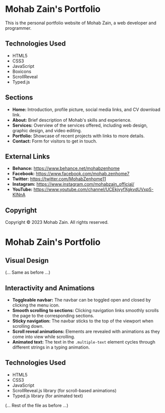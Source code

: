 # Mohab Zain's Portfolio

This is the personal portfolio website of Mohab Zain, a web developer and programmer.

## Technologies Used

- HTML5
- CSS3
- JavaScript
- Boxicons
- ScrollReveal
- Typed.js

## Sections

- **Home:** Introduction, profile picture, social media links, and CV download link.
- **About:** Brief description of Mohab's skills and experience.
- **Services:** Overview of the services offered, including web design, graphic design, and video editing.
- **Portfolio:** Showcase of recent projects with links to more details.
- **Contact:** Form for visitors to get in touch.

## External Links

- **Behance:** https://www.behance.net/mohabzenhome
- **Facebook:** https://www.facebook.com/mohab.zenhome7
- **Twitter:** https://twitter.com/MohabZenhome11
- **Instagram:** https://www.instagram.com/mohabzain_official/
- **YouTube:** https://www.youtube.com/channel/UCEkjvyfXgkvdUVxpS-KINnA

## Copyright

Copyright © 2023 Mohab Zain. All rights reserved.

# Mohab Zain's Portfolio

## Visual Design

(... Same as before ...)

## Interactivity and Animations

- **Toggleable navbar:** The navbar can be toggled open and closed by clicking the menu icon.
- **Smooth scrolling to sections:** Clicking navigation links smoothly scrolls the page to the corresponding sections.
- **Sticky navigation:** The navbar sticks to the top of the viewport when scrolling down.
- **Scroll reveal animations:** Elements are revealed with animations as they come into view while scrolling.
- **Animated text:** The text in the `.multiple-text` element cycles through different strings in a typing animation.

## Technologies Used

- HTML5
- CSS3
- JavaScript
- ScrollReveal.js library (for scroll-based animations)
- Typed.js library (for animated text)

(... Rest of the file as before ...)